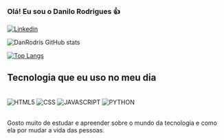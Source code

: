 
### Olá! Eu sou o Danilo Rodrigues 👍

[![Linkedin](https://img.shields.io/badge/LinkedIn-0077B5?style=for-the-badge&logo=linkedin&logoColor=white)](https://www.linkedin.com/in/DanRodris7/)

![DanRodris GitHub stats](https://github-readme-stats.vercel.app/api?username=DanRodris&show_icons=true&theme=dracula)

[![Top Langs](https://github-readme-stats.vercel.app/api/top-langs/?username=DanRodris&layout=compact&langs_count=16&theme=dracula)](https://github.com/DanRodris/github-readme-stats)

## Tecnologia que eu uso no meu dia

<div style= "display: inline_block"><br>
<img align="center" alt="HTML5" src="https://img.shields.io/badge/HTML5-E34F26?style=for-the-badge&logo=html5&logoColor=white"/>
<img align="center" alt="CSS" src="https://img.shields.io/badge/CSS3-1572B6?style=for-the-badge&logo=css3&logoColor=white"/>
<img align="center" alt="JAVASCRIPT" src="https://img.shields.io/badge/JavaScript-F7DF1E?style=for-the-badge&logo=javascript&logoColor=black"/>
<img align="center" alt="PYTHON" src="https://img.shields.io/badge/Python-14354C?style=for-the-badge&logo=python&logoColor=white"/>

</div><br>

Gosto muito de estudar e apreender sobre o mundo da tecnologia e como ela por mudar a vida das pessoas.
